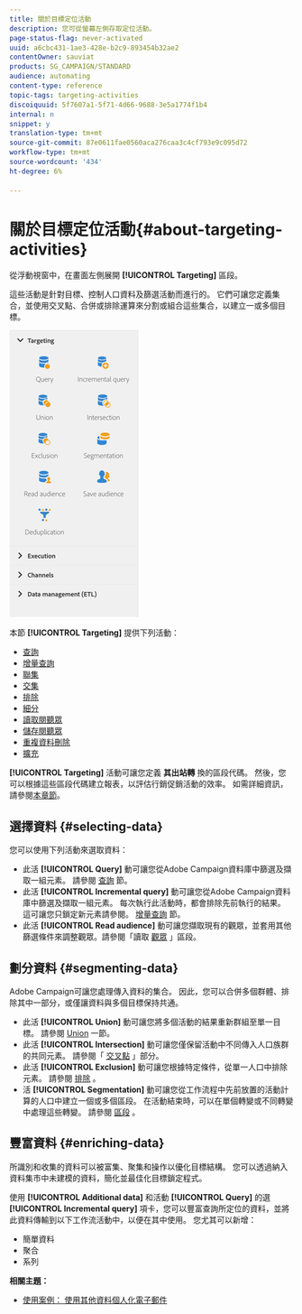 ```yaml
---
title: 關於目標定位活動
description: 您可從螢幕左側存取定位活動。
page-status-flag: never-activated
uuid: a6cbc431-1ae3-428e-b2c9-893454b32ae2
contentOwner: sauviat
products: SG_CAMPAIGN/STANDARD
audience: automating
content-type: reference
topic-tags: targeting-activities
discoiquuid: 5f7607a1-5f71-4d66-9688-3e5a1774f1b4
internal: n
snippet: y
translation-type: tm+mt
source-git-commit: 87e0611fae0560aca276caa3c4cf793e9c095d72
workflow-type: tm+mt
source-wordcount: '434'
ht-degree: 6%

---
```



# 關於目標定位活動{#about-targeting-activities}

從浮動視窗中，在畫面左側展開 **[!UICONTROL Targeting]** 區段。

這些活動是針對目標、控制人口資料及篩選活動而進行的。 它們可讓您定義集合，並使用交叉點、合併或排除運算來分割或組合這些集合，以建立一或多個目標。

![](assets/wkf_targeting_activities.png)

本節 **[!UICONTROL Targeting]** 提供下列活動：

* [查詢](../../automating/using/query.md)
* [增量查詢](../../automating/using/incremental-query.md)
* [聯集](../../automating/using/union.md)
* [交集](../../automating/using/intersection.md)
* [排除](../../automating/using/exclusion.md)
* [細分](../../automating/using/segmentation.md)
* [讀取閱聽眾](../../automating/using/read-audience.md)
* [儲存閱聽眾](../../automating/using/save-audience.md)
* [重複資料刪除](../../automating/using/deduplication.md)
* [擴充](../../automating/using/enrichment.md)

**[!UICONTROL Targeting]** 活動可讓您定義 **其出站轉** 換的區段代碼。 然後，您可以根據這些區段代碼建立報表，以評估行銷促銷活動的效率。 如需詳細資訊，請參閱[本章節](../../reporting/using/creating-a-report-workflow-segment.md)。

## 選擇資料 {#selecting-data}

您可以使用下列活動來選取資料：

* 此活 **[!UICONTROL Query]** 動可讓您從Adobe Campaign資料庫中篩選及擷取一組元素。 請參閱 [查詢](../../automating/using/query.md) 節。
* 此活 **[!UICONTROL Incremental query]** 動可讓您從Adobe Campaign資料庫中篩選及擷取一組元素。 每次執行此活動時，都會排除先前執行的結果。 這可讓您只鎖定新元素請參閱。 [增量查詢](../../automating/using/incremental-query.md) 節。
* 此活 **[!UICONTROL Read audience]** 動可讓您擷取現有的觀眾，並套用其他篩選條件來調整觀眾。請參閱「讀取 [觀眾](../../automating/using/read-audience.md) 」區段。

## 劃分資料 {#segmenting-data}

Adobe Campaign可讓您處理傳入資料的集合。 因此，您可以合併多個群體、排除其中一部分，或僅讓資料與多個目標保持共通。

* 此活 **[!UICONTROL Union]** 動可讓您將多個活動的結果重新群組至單一目標。 請參閱 [Union](../../automating/using/union.md) 一節。
* 此活 **[!UICONTROL Intersection]** 動可讓您僅保留活動中不同傳入人口族群的共同元素。 請參閱「 [交叉點](../../automating/using/intersection.md) 」部分。
* 此活 **[!UICONTROL Exclusion]** 動可讓您根據特定條件，從單一人口中排除元素。 請參閱 [排除](../../automating/using/exclusion.md) 。
* 活 **[!UICONTROL Segmentation]** 動可讓您從工作流程中先前放置的活動計算的人口中建立一個或多個區段。 在活動結束時，可以在單個轉變或不同轉變中處理這些轉變。 請參閱 [區段](../../automating/using/segmentation.md) 。

## 豐富資料 {#enriching-data}

所識別和收集的資料可以被富集、聚集和操作以優化目標結構。 您可以透過納入資料集市中未建模的資料，簡化並最佳化目標鎖定程式。

使用 **[!UICONTROL Additional data]** 和活動 **[!UICONTROL Query]** 的選 **[!UICONTROL Incremental query]** 項卡，您可以豐富查詢所定位的資料，並將此資料傳輸到以下工作流活動中，以便在其中使用。 您尤其可以新增：

* 簡單資料
* 聚合
* 系列

**相關主題：**

* [使用案例： 使用其他資料個人化電子郵件](../../automating/using/personalizing-email-with-additional-data.md)
